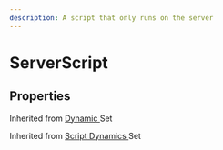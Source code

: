 ```yaml
---
description: A script that only runs on the server
---
```


# ServerScript

## Properties

Inherited from [Dynamic ](https://docs.brickverse.co/bricklua-lua-references-manual/dymanic)Set

Inherited from [Script Dynamics ](../../dymanic/script.md)Set
